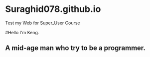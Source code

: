 # Suraghid078.github.io
Test my Web for Super_User Course

#Hello I'm Keng. 

## A mid-age man who try to be a programmer.
